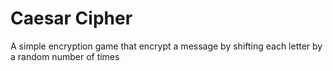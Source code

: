 # Caesar Cipher
A simple encryption game that encrypt a message by shifting each letter by a random number of times
